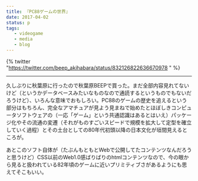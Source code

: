 ```yaml
---
title: 『PC88ゲームの世界』
date: 2017-04-02
status: p
tags:
   - videogame
   - media
   - blog
---
```


{% twitter "https://twitter.com/beep_akihabara/status/832126822636670978 " %}

---

久しぶりに秋葉原に行ったので秋葉原BEEPで買った。まだ全部内容見れてないけど（というかデータベースみたいなものなので通読するというものでもないだろうけど）、いろんな意味でおもしろい。PC88のゲームの歴史を追えるという部分はもちろん、完全なアマチュアが見よう見まねで始めたとほぼしきコンピュータソフトウェアの（一応「ゲーム」という共通認識はあるとはいえ）パッケージ化やその流通の変遷（それがものすごいスピードで規模を拡大して定型を確立していく過程）とその土台としての80年代初頭以降の日本文化が垣間見えるところが。

あとこのソフト自体が（たぶんもともとWebで公開してたコンテンツなんだろうと思うけど）CSS以前のWeb1.0感ばりばりのhtmlコンテンツなので、今の眼から見ると扱われている82年頃のゲームに近いプリミティブさがあるようにも思えてそこもいい。
